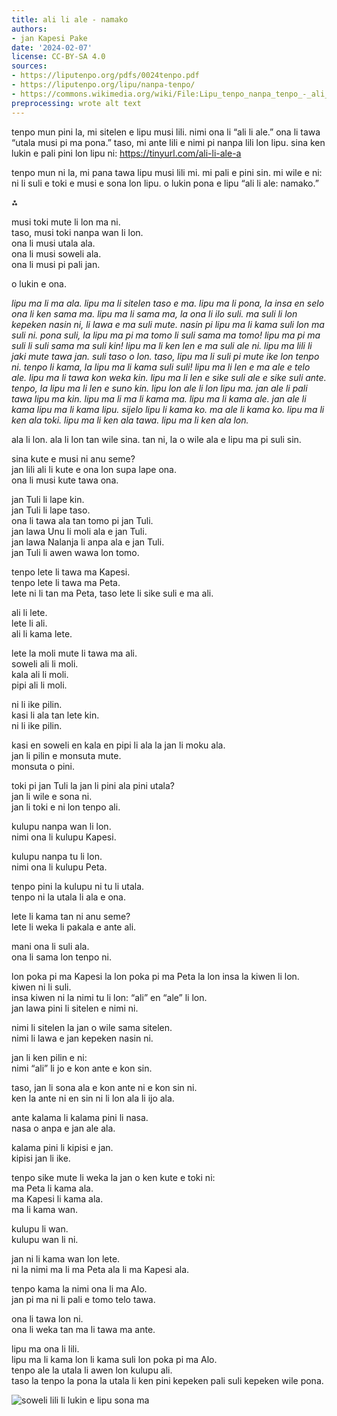 ```yaml
---
title: ali li ale - namako
authors:
- jan Kapesi Pake
date: '2024-02-07'
license: CC-BY-SA 4.0
sources:
- https://liputenpo.org/pdfs/0024tenpo.pdf
- https://liputenpo.org/lipu/nanpa-tenpo/
- https://commons.wikimedia.org/wiki/File:Lipu_tenpo_nanpa_tenpo_-_ali_li_ale.png
preprocessing: wrote alt text
---
```


tenpo mun pini la, mi sitelen e lipu musi lili. nimi ona li “ali li ale.” ona li tawa “utala musi pi ma pona.” taso, mi ante lili e nimi pi nanpa lili lon lipu. sina ken lukin e pali pini lon lipu ni: https://tinyurl.com/ali-li-ale-a

tenpo mun ni la, mi pana tawa lipu musi lili mi. mi pali e pini sin. mi wile e ni: ni li suli e toki e musi e sona lon lipu. o lukin pona e lipu “ali li ale: namako.”

⁂

musi toki mute li lon ma ni.  
taso, musi toki nanpa wan li lon.  
ona li musi utala ala.  
ona li musi soweli ala.  
ona li musi pi pali jan.

o lukin e ona.

*lipu ma li ma ala. lipu ma li sitelen taso e ma. lipu ma li pona, la insa en selo ona li ken sama ma. lipu ma li sama ma, la ona li ilo suli. ma suli li lon kepeken nasin ni, li lawa e ma suli mute. nasin pi lipu ma li kama suli lon ma suli ni. pona suli, la lipu ma pi ma tomo li suli sama ma tomo! lipu ma pi ma suli li suli sama ma suli kin! lipu ma li ken len e ma suli ale ni. lipu ma lili li jaki mute tawa jan. suli taso o lon. taso, lipu ma li suli pi mute ike lon tenpo ni. tenpo li kama, la lipu ma li kama suli suli! lipu ma li len e ma ale e telo ale. lipu ma li tawa kon weka kin. lipu ma li len e sike suli ale e sike suli ante. tenpo, la lipu ma li len e suno kin. lipu lon ale li lon lipu ma. jan ale li pali tawa lipu ma kin. lipu ma li ma li kama ma. lipu ma li kama ale. jan ale li kama lipu ma li kama lipu. sijelo lipu li kama ko. ma ale li kama ko. lipu ma li ken ala toki. lipu ma li ken ala tawa. lipu ma li ken ala lon.*

ala li lon. ala li lon tan wile sina. tan ni, la o wile ala e lipu ma pi suli sin.

sina kute e musi ni anu seme?  
jan lili ali li kute e ona lon supa lape ona.  
ona li musi kute tawa ona.

jan Tuli li lape kin.  
jan Tuli li lape taso.  
ona li tawa ala tan tomo pi jan Tuli.  
jan lawa Unu li moli ala e jan Tuli.  
jan lawa Nalanja li anpa ala e jan Tuli.  
jan Tuli li awen wawa lon tomo.

tenpo lete li tawa ma Kapesi.  
tenpo lete li tawa ma Peta.  
lete ni li tan ma Peta, taso lete li sike suli e ma ali.

ali li lete.  
lete li ali.  
ali li kama lete.

lete la moli mute li tawa ma ali.  
soweli ali li moli.  
kala ali li moli.  
pipi ali li moli.

ni li ike pilin.  
kasi li ala tan lete kin.  
ni li ike pilin.

kasi en soweli en kala en pipi li ala la jan li moku ala.  
jan li pilin e monsuta mute.  
monsuta o pini.

toki pi jan Tuli la jan li pini ala pini utala?  
jan li wile e sona ni.  
jan li toki e ni lon tenpo ali.

kulupu nanpa wan li lon.  
nimi ona li kulupu Kapesi.

kulupu nanpa tu li lon.  
nimi ona li kulupu Peta.

tenpo pini la kulupu ni tu li utala.  
tenpo ni la utala li ala e ona.

lete li kama tan ni anu seme?  
lete li weka li pakala e ante ali.

mani ona li suli ala.  
ona li sama lon tenpo ni.

lon poka pi ma Kapesi la lon poka pi ma Peta la lon insa la kiwen li lon.  
kiwen ni li suli.  
insa kiwen ni la nimi tu li lon: “ali” en “ale” li lon.  
jan lawa pini li sitelen e nimi ni.

nimi li sitelen la jan o wile sama sitelen.  
nimi li lawa e jan kepeken nasin ni.

jan li ken pilin e ni:  
nimi “ali” li jo e kon ante e kon sin.

taso, jan li sona ala e kon ante ni e kon sin ni.  
ken la ante ni en sin ni li lon ala li ijo ala.

ante kalama li kalama pini li nasa.  
nasa o anpa e jan ale ala.

kalama pini li kipisi e jan.  
kipisi jan li ike.

tenpo sike mute li weka la jan o ken kute e toki ni:  
ma Peta li kama ala.  
ma Kapesi li kama ala.  
ma li kama wan.

kulupu li wan.  
kulupu wan li ni.

jan ni li kama wan lon lete.  
ni la nimi ma li ma Peta ala li ma Kapesi ala.

tenpo kama la nimi ona li ma Alo.  
jan pi ma ni li pali e tomo telo tawa.

ona li tawa lon ni.  
ona li weka tan ma li tawa ma ante.

lipu ma ona li lili.  
lipu ma li kama lon li kama suli lon poka pi ma Alo.  
tenpo ale la utala li awen lon kulupu ali.  
taso la tenpo la pona la utala li ken pini kepeken pali suli kepeken wile pona.

![soweli lili li lukin e lipu sona ma](https://upload.wikimedia.org/wikipedia/commons/3/36/Lipu_tenpo_nanpa_tenpo_-_ali_li_ale.png)